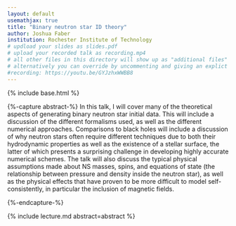 ```yaml
---
layout: default
usemathjax: true
title: "Binary neutron star ID theory"
author: Joshua Faber
institution: Rochester Institute of Technology
# updload your slides as slides.pdf
# upload your recorded talk as recording.mp4
# all other files in this directory will show up as "additional files"
# alternatively you can override by uncommenting and giving an explict URL:
#recording: https://youtu.be/GYJzhxWWBB8
---
```

{% include base.html %}

{%-capture abstract-%}
In this talk, I will cover many of the theoretical aspects of generating
binary neutron star initial data.  This will include a discussion of the
different formalisms used, as well as the different numerical
approaches. Comparisons to black holes will include a discussion of why
neutron stars often require different techniques due to both their
hydrodynamic properties as well as the existence of a stellar surface,
the latter of which presents a surprising challenge in developing
highly accurate numerical schemes.  The talk will also discuss the
typical physical assumptions made about NS masses, spins, and equations
of state (the relationship between pressure and density inside the
neutron star), as well as the physical effects that have proven to be
more difficult to model self-consistently, in particular the inclusion
of magnetic fields.

{%-endcapture-%}

<div class="col-xs-12" markdown="1">
{% include lecture.md abstract=abstract %}


<!--[Edit on GitHub](https://github.com/EinsteinToolkit/et2021uiuc/edit/master/{{page.path}})-->
</div>
